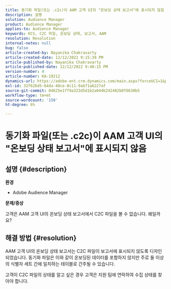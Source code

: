 ```yaml
---
title: 동기화 파일(또는 .c2c)이 AAM 고객 UI의 "온보딩 상태 보고서"에 표시되지 않음
description: 설명
solution: Audience Manager
product: Audience Manager
applies-to: Audience Manager
keywords: KCS, C2C 파일, 온보딩 상태, 보고서, AAM
resolution: Resolution
internal-notes: null
bug: false
article-created-by: Nayanika Chakravarty
article-created-date: 12/12/2022 9:15:39 PM
article-published-by: Nayanika Chakravarty
article-published-date: 12/12/2022 9:40:15 PM
version-number: 4
article-number: KA-19212
dynamics-url: https://adobe-ent.crm.dynamics.com/main.aspx?forceUCI=1&pagetype=entityrecord&etn=knowledgearticle&id=b082b21e-627a-ed11-81ac-6045bd006b25
exl-id: 32f626d5-64da-40ce-8c11-9ab71a6227af
source-git-commit: 04625e1ff9a323d5d1b2a044b242482b0f6630b5
workflow-type: tm+mt
source-wordcount: '150'
ht-degree: 6%

---
```


# 동기화 파일(또는 .c2c)이 AAM 고객 UI의 &quot;온보딩 상태 보고서&quot;에 표시되지 않음

## 설명 {#description}


<b>환경</b>

- Adobe Audience Manager

<b>문제/증상</b>

고객은 AAM 고객 UI의 온보딩 상태 보고서에서 C2C 파일을 볼 수 없습니다. 왜일까요?


## 해결 방법 {#resolution}


AAM 고객 UI의 온보딩 상태 보고서는 C2C 파일이 보고서에 표시되지 않도록 디자인되었습니다. 동기화 파일은 이와 같이 온보딩된 데이터를 포함하지 않지만 주로 둘 이상의 식별자 세트 간에 일치하는 테이블로 간주될 수 있습니다.

고객이 C2C 파일의 상태를 알고 싶은 경우 고객은 지원 팀에 연락하여 수집 상태를 찾아야 합니다.
